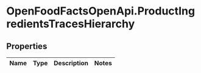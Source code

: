 # OpenFoodFactsOpenApi.ProductIngredientsTracesHierarchy

## Properties

Name | Type | Description | Notes
------------ | ------------- | ------------- | -------------


